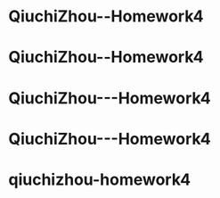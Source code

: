 # QiuchiZhou--Homework4
# QiuchiZhou--Homework4
# QiuchiZhou---Homework4
# QiuchiZhou---Homework4
# qiuchizhou-homework4
